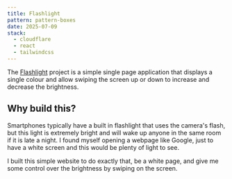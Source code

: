 ```yaml
---
title: Flashlight
pattern: pattern-boxes
date: 2025-07-09
stack:
  - cloudflare
  - react
  - tailwindcss
---
```


The [Flashlight](https://flashlight.jameslawler.com/) project is a simple single page application that displays a single colour and allow swiping the screen up or down to increase and decrease the brightness.

## Why build this?

Smartphones typically have a built in flashlight that uses the camera's flash, but this light is extremely bright and will wake up anyone in the same room if it is late a night. I found myself opening a webpage like Google, just to have a white screen and this would be plenty of light to see.

I built this simple website to do exactly that, be a white page, and give me some control over the brightness by swiping on the screen.
